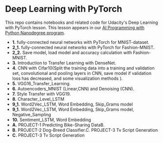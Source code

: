 # Deep Learning with PyTorch

This repo contains notebooks and related code for Udacity's Deep Learning with PyTorch lesson. This lesson appears in our [AI Programming with Python Nanodegree program](https://www.udacity.com/course/ai-programming-python-nanodegree--nd089).

* **1.** fully-connected neural networks with PyTorch for MNIST-dataset.
* **2_1.** fully-connected neural networks with PyTorch for Fashion-MNIST.
* **2_2.** Save model, load model and accuracy calculation with Fashion-MNIST.
* **3.** Introduction to Transfer Learning with DenseNet.
* **4.** CNN with Cifar10(Split the training data into a training and validation set, convolutional and pooling layers in CNN, save model if validation loss has decreased, and some visualization methods ).
* **5.** VGG16_Transfer_Learning.
* **6.** Autoencoders_MNIST (Linear,CNN) and Denoising (CNN).
* **7.** Style Transfer with VGG19.
* **8.** Character_Level_LSTM
* **9_1.** Word2Vec_LSTM, Word Embedding, Skip_Grams model
* **9_1.** Word2Vec_LSTM, Word Embedding, Skip_Grams model, Negative_Sampling
* **10.** Sentiment_LSTM, Word Embedding
* **A.** PROJECT-1 Predicting Bike-Sharing DataB.
* **B.** PROJECT-2 Dog-Breed Classifier.C. PROJECT-3 Tv Script Generation
* **C.** PROJECT-3 Tv Script Generation